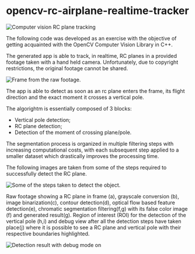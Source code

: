 
# opencv-rc-airplane-realtime-tracker

![Computer vision RC plane tracking](https://i.imgur.com/dg7vvtK.gif)

The following code was developed as an exercise with the objective of getting acquainted with the OpenCV Computer Vision Library in C++.

The generated app is able to track, in realtime, RC planes in a provided footage taken with a hand held camera. Unfortunately, due to copyright restrictions, the original footage cannot be shared.

![Frame from the raw footage.](https://i.imgur.com/ypU1OZw.png)

The app is able to detect as soon as an rc plane enters the frame, its flight direction and the exact moment it crosses a vertical pole.

The algorightm is essentially composed of 3 blocks:
- Vertical pole detection;
- RC plane detection;
- Detection of the moment of crossing plane/pole.

The segmentation process is organized in multiple filtering steps with increasing computational costs, with each subsequent step applied to a smaller dataset which drastically improves the processing time.

The following images are taken from some of the steps required to successfully detect the RC plane.

![Some of the steps taken to detect the object.](https://i.imgur.com/lLAJUwd.jpg)

Raw footage showing a RC plane in frame (a), grayscale conversion (b), image binarization(c), contour detection(d), optical flow based feature detection(e), chromatic segmentation filtering(f,g) with its false color image (f) and generated result(g). Region of interest (ROI) for the detection of the vertical pole (h,i) and debug view after all the detection steps have taken place(j) where it is possible to see a RC plane and vertical pole with their respective boundaries highlighted.

![Detection result with debug mode on](https://i.imgur.com/3y6uCnj.jpg)
